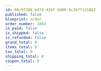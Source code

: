 ```yaml
---
id: 08c9f288-bd74-420f-b800-9c2bff131862
published: false
blueprint: order
order_number: 1803
is_paid: false
is_shipped: false
is_refunded: false
grand_total: 0
items_total: 0
tax_total: 0
shipping_total: 0
coupon_total: 0
---
```

